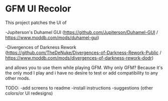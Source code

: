 # GFM UI Recolor

This project patches the UI of 

   -Jupiterson's Duhamel GUI (https://github.com/Jupiterson/Duhamel-GUI  /  https://www.moddb.com/mods/duhamel-gui) 
   
   -Divergences of Darkness Rework (https://github.com/TheDeNuke/Divergences-of-Darkness-Rework-Public  /  https://www.moddb.com/mods/divergences-of-darkness-rework-dodr)
  
and allows you to use them while playing GFM. 
Why only GFM? Because it's the only mod I play and i have no desire to test or add compatibility to any other mods.

TODO:
-add screens to readme
-install instructions
-suggestions (other colors/or UI redesigns)
